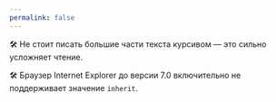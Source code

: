 ```yaml
---
permalink: false
---
```


🛠 Не стоит писать большие части текста курсивом — это сильно усложняет чтение.

🛠 Браузер Internet Explorer до версии 7.0 включительно не поддерживает значение `inherit`.
